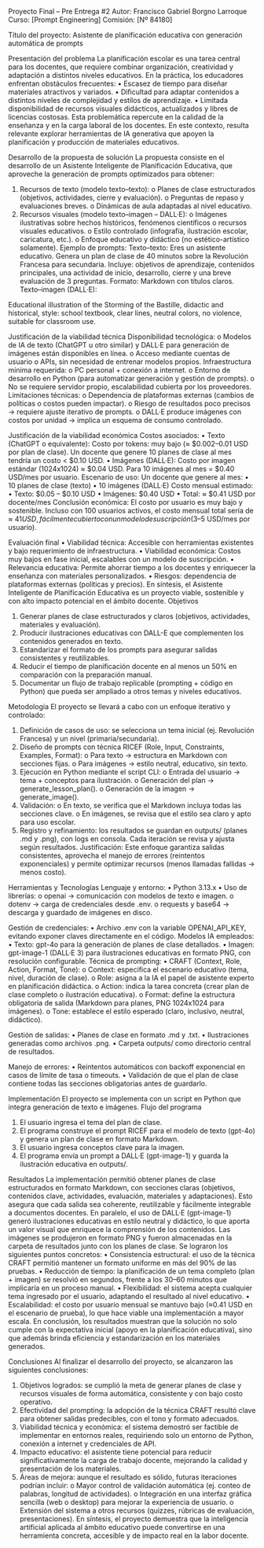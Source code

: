 Proyecto Final – Pre Entrega #2
Autor: Francisco Gabriel Borgno Larroque
Curso: [Prompt Engineering]
Comisión: [Nº 84180]

Título del proyecto: Asistente de planificación educativa con generación automática de prompts

Presentación del problema
La planificación escolar es una tarea central para los docentes, que requiere combinar organización, creatividad y adaptación a distintos niveles educativos. En la práctica, los educadores enfrentan obstáculos frecuentes:
•	Escasez de tiempo para diseñar materiales atractivos y variados.
•	Dificultad para adaptar contenidos a distintos niveles de complejidad y estilos de aprendizaje.
•	Limitada disponibilidad de recursos visuales didácticos, actualizados y libres de licencias costosas.
Esta problemática repercute en la calidad de la enseñanza y en la carga laboral de los docentes. En este contexto, resulta relevante explorar herramientas de IA generativa que apoyen la planificación y producción de materiales educativos.

Desarrollo de la propuesta de solución
La propuesta consiste en el desarrollo de un Asistente Inteligente de Planificación Educativa, que aproveche la generación de prompts optimizados para obtener:
1.	Recursos de texto (modelo texto–texto):
o	Planes de clase estructurados (objetivos, actividades, cierre y evaluación).
o	Preguntas de repaso y evaluaciones breves.
o	Dinámicas de aula adaptadas al nivel educativo.
2.	Recursos visuales (modelo texto–imagen – DALL·E):
o	Imágenes ilustrativas sobre hechos históricos, fenómenos científicos o recursos visuales educativos.
o	Estilo controlado (infografía, ilustración escolar, caricatura, etc.).
o	Enfoque educativo y didáctico (no estético-artístico solamente).
Ejemplo de prompts:
Texto–texto:
Eres un asistente educativo.
Genera un plan de clase de 40 minutos sobre la Revolución Francesa para secundaria.
Incluye: objetivos de aprendizaje, contenidos principales, una actividad de inicio, desarrollo, cierre y una breve evaluación de 3 preguntas.
Formato: Markdown con títulos claros.
Texto–imagen (DALL·E):

Educational illustration of the Storming of the Bastille, didactic and historical, style: school textbook, clear lines, neutral colors, no violence, suitable for classroom use.

Justificación de la viabilidad técnica
Disponibilidad tecnológica:
o	Modelos de IA de texto (ChatGPT u otro similar) y DALL·E para generación de imágenes están disponibles en línea.
o	Acceso mediante cuentas de usuario o APIs, sin necesidad de entrenar modelos propios.
Infraestructura mínima requerida:
o	PC personal + conexión a internet.
o	Entorno de desarrollo en Python (para automatizar generación y gestión de prompts).
o	No se requiere servidor propio, escalabilidad cubierta por los proveedores.
Limitaciones técnicas:
o	Dependencia de plataformas externas (cambios de políticas o costos pueden impactar).
o	Riesgo de resultados poco precisos → requiere ajuste iterativo de prompts.
o	DALL·E produce imágenes con costos por unidad → implica un esquema de consumo controlado.





Justificación de la viabilidad económica
Costos asociados:
•	Texto (ChatGPT o equivalente):
Costo por tokens: muy bajo (≈ $0.002–0.01 USD por plan de clase).
Un docente que genere 10 planes de clase al mes tendría un costo < $0.10 USD.
•	Imágenes (DALL·E):
Costo por imagen estándar (1024x1024) ≈ $0.04 USD.
Para 10 imágenes al mes = $0.40 USD/mes por usuario.
Escenario de uso:
Un docente que genere al mes:
•	10 planes de clase (texto)
•	10 imágenes (DALL·E)
Costo mensual estimado:
•	Texto: $0.05 – $0.10 USD
•	Imágenes: $0.40 USD
•	Total: ≈ $0.41 USD por docente/mes
Conclusión económica:
El costo por usuario es muy bajo y sostenible. Incluso con 100 usuarios activos, el costo mensual total sería de ≈ $41 USD, fácilmente cubierto con un modelo de suscripción ($3–5 USD/mes por usuario).

Evaluación final
•	Viabilidad técnica: Accesible con herramientas existentes y bajo requerimiento de infraestructura.
•	Viabilidad económica: Costos muy bajos en fase inicial, escalables con un modelo de suscripción.
•	Relevancia educativa: Permite ahorrar tiempo a los docentes y enriquecer la enseñanza con materiales personalizados.
•	Riesgos: dependencia de plataformas externas (políticas y precios).
En síntesis, el Asistente Inteligente de Planificación Educativa es un proyecto viable, sostenible y con alto impacto potencial en el ámbito docente.
Objetivos
1.	Generar planes de clase estructurados y claros (objetivos, actividades, materiales y evaluación).
2.	Producir ilustraciones educativas con DALL-E que complementen los contenidos generados en texto.
3.	Estandarizar el formato de los prompts para asegurar salidas consistentes y reutilizables.
4.	Reducir el tiempo de planificación docente en al menos un 50% en comparación con la preparación manual.
5.	Documentar un flujo de trabajo replicable (prompting + código en Python) que pueda ser ampliado a otros temas y niveles educativos.

Metodología
	El proyecto se llevará a cabo con un enfoque iterativo y controlado:
1.	Definición de casos de uso: se selecciona un tema inicial (ej. Revolución Francesa) y un nivel (primaria/secundaria).
2.	Diseño de prompts con técnica RICEF (Role, Input, Constraints, Examples, Format):
o	Para texto → estructura en Markdown con secciones fijas.
o	Para imágenes → estilo neutral, educativo, sin texto.
3.	Ejecución en Python mediante el script CLI:
o	Entrada del usuario → tema + conceptos para ilustración.
o	Generación del plan → generate_lesson_plan().
o	Generación de la imagen → generate_image().
4.	Validación:
o	En texto, se verifica que el Markdown incluya todas las secciones clave.
o	En imágenes, se revisa que el estilo sea claro y apto para uso escolar.
5.	Registro y refinamiento: los resultados se guardan en outputs/ (planes .md y .png), con logs en consola. Cada iteración se revisa y ajusta según resultados.
Justificación:
Este enfoque garantiza salidas consistentes, aprovecha el manejo de errores (reintentos exponenciales) y permite optimizar recursos (menos llamadas fallidas → menos costo).

Herramientas y Tecnologías
Lenguaje y entorno:
•	Python 3.13.x 
•	Uso de librerías:
o	openai → comunicación con modelos de texto e imagen.
o	dotenv → carga de credenciales desde .env.
o	requests y base64 → descarga y guardado de imágenes en disco.

Gestión de credenciales:
•	Archivo .env con la variable OPENAI_API_KEY, evitando exponer claves directamente en el código.
Modelos IA empleados:
•	Texto: gpt-4o para la generación de planes de clase detallados.
•	Imagen: gpt-image-1 (DALL·E 3) para ilustraciones educativas en formato PNG, con resolución configurable.
Técnica de prompting:
•	CRAFT (Context, Role, Action, Format, Tone):
o	Context: especifica el escenario educativo (tema, nivel, duración de clase).
o	Role: asigna a la IA el papel de asistente experto en planificación didáctica.
o	Action: indica la tarea concreta (crear plan de clase completo o ilustración educativa).
o	Format: define la estructura obligatoria de salida (Markdown para planes, PNG 1024x1024 para imágenes).
o	Tone: establece el estilo esperado (claro, inclusivo, neutral, didáctico).

Gestión de salidas:
•	Planes de clase en formato .md y .txt.
•	Ilustraciones generadas como archivos .png.
•	Carpeta outputs/ como directorio central de resultados.

Manejo de errores:
•	Reintentos automáticos con backoff exponencial en casos de límite de tasa o timeouts.
•	Validación de que el plan de clase contiene todas las secciones obligatorias antes de guardarlo.

Implementación
El proyecto se implementa con un script en Python que integra generación de texto e imágenes.
Flujo del programa
1.	El usuario ingresa el tema del plan de clase.
2.	El programa construye el prompt RICEF para el modelo de texto (gpt-4o) y genera un plan de clase en formato Markdown.
3.	El usuario ingresa conceptos clave para la imagen.
4.	El programa envía un prompt a DALL·E (gpt-image-1) y guarda la ilustración educativa en outputs/.

Resultados
La implementación permitió obtener planes de clase estructurados en formato Markdown, con secciones claras (objetivos, contenidos clave, actividades, evaluación, materiales y adaptaciones). Esto asegura que cada salida sea coherente, reutilizable y fácilmente integrable a documentos docentes.
En paralelo, el uso de DALL·E (gpt-image-1) generó ilustraciones educativas en estilo neutral y didáctico, lo que aporta un valor visual que enriquece la comprensión de los contenidos. Las imágenes se produjeron en formato PNG y fueron almacenadas en la carpeta de resultados junto con los planes de clase.
Se lograron los siguientes puntos concretos:
•	Consistencia estructural: el uso de la técnica CRAFT permitió mantener un formato uniforme en más del 90% de las pruebas.
•	Reducción de tiempo: la planificación de un tema completo (plan + imagen) se resolvió en segundos, frente a los 30–60 minutos que implicaría en un proceso manual.
•	Flexibilidad: el sistema acepta cualquier tema ingresado por el usuario, adaptando el resultado al nivel educativo.
•	Escalabilidad: el costo por usuario mensual se mantuvo bajo (≈0.41 USD en el escenario de prueba), lo que hace viable una implementación a mayor escala.
 En conclusión, los resultados muestran que la solución no solo cumple con la expectativa inicial (apoyo en la planificación educativa), sino que además brinda eficiencia y estandarización en los materiales generados.

Conclusiones
Al finalizar el desarrollo del proyecto, se alcanzaron las siguientes conclusiones:
1.	Objetivos logrados: se cumplió la meta de generar planes de clase y recursos visuales de forma automática, consistente y con bajo costo operativo.
2.	Efectividad del prompting: la adopción de la técnica CRAFT resultó clave para obtener salidas predecibles, con el tono y formato adecuados.
3.	Viabilidad técnica y económica: el sistema demostró ser factible de implementar en entornos reales, requiriendo solo un entorno de Python, conexión a internet y credenciales de API.
4.	Impacto educativo: el asistente tiene potencial para reducir significativamente la carga de trabajo docente, mejorando la calidad y presentación de los materiales.
5.	Áreas de mejora: aunque el resultado es sólido, futuras iteraciones podrían incluir:
o	Mayor control de validación automática (ej. conteo de palabras, longitud de actividades).
o	Integración en una interfaz gráfica sencilla (web o desktop) para mejorar la experiencia de usuario.
o	Extensión del sistema a otros recursos (quizzes, rúbricas de evaluación, presentaciones).
En síntesis, el proyecto demuestra que la inteligencia artificial aplicada al ámbito educativo puede convertirse en una herramienta concreta, accesible y de impacto real en la labor docente.



